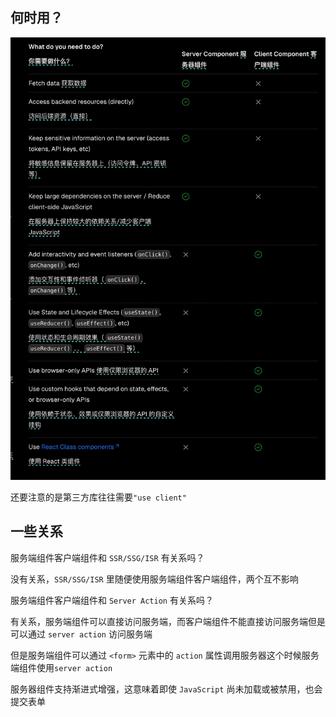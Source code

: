 ## 何时用？

![alt text](next-server-client-1.png)

还要注意的是第三方库往往需要`"use client"`

## 一些关系

服务端组件客户端组件和 `SSR/SSG/ISR` 有关系吗？

没有关系，`SSR/SSG/ISR` 里随便使用服务端组件客户端组件，两个互不影响

服务端组件客户端组件和 `Server Action` 有关系吗？

有关系，服务端组件可以直接访问服务端，而客户端组件不能直接访问服务端但是可以通过 `server action` 访问服务端

但是服务端组件可以通过 `<form>` 元素中的 `action` 属性调用服务器这个时候服务端组件使用`server action`

服务器组件支持渐进式增强，这意味着即使 `JavaScript` 尚未加载或被禁用，也会提交表单
